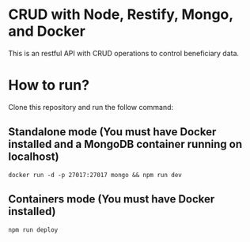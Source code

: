 # CRUD with Node, Restify, Mongo, and Docker

This is an restful API with CRUD operations to control beneficiary data.

# How to run?

Clone this repository and run the follow command:

## Standalone mode (You must have Docker installed and a MongoDB container running on localhost)

``` docker run -d -p 27017:27017 mongo && npm run dev ```

## Containers mode (You must have Docker installed)

``` npm run deploy ```
